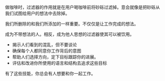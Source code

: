 做咖啡时，过滤器的作用就是在用户喝咖啡前将砂砾过滤掉。意会就像是把砂砾从我们试图给用户的想法中去除掉。

我们所删除的和我们所添加的一样重要。不仅仅是让工作完成的想法。

成为不带想法的人。相反，成为他人思想的过滤器使其可以被饮用。

- 揭示人们看到的混乱，但不要谈论
- 确保每个人都同意你工作背后的意图
- 帮助人们选择方向，定下目标跟踪你的进展。
- 评估和改进你所使用的语言和结构去追求这些目标

有了这些技能，你总会有人想要和你一起工作。
